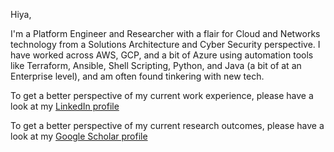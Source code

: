 Hiya,

I'm a Platform Engineer and Researcher with a flair for Cloud and Networks technology from a Solutions Architecture and Cyber Security perspective. I have worked across AWS, GCP, and a bit of Azure using automation tools like Terraform, Ansible, Shell Scripting, Python, and Java (a bit of at an Enterprise level), and am often found tinkering with new tech.

To get a better perspective of my current work experience, please have a look at my [LinkedIn profile](www.linkedin.com/in/rahul-sharma-6a57146b)

To get a better perspective of my current research outcomes, please have a look at my [Google Scholar profile](https://scholar.google.com/citations?user=geQSbngAAAAJ&hl=en)
